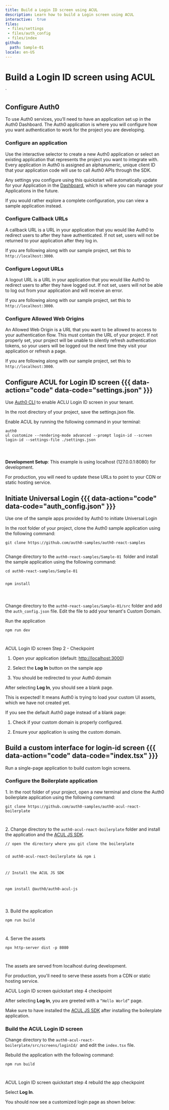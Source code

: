 ```yaml
---
title: Build a Login ID screen using ACUL
description: Learn how to build a Login screen using ACUL
interactive:  true
files:
 - files/settings
 - files/auth_config
 - files/index
github:
  path: Sample-01
locale: en-US
---
```


# Build a Login ID screen using ACUL


<p>`</p>

## Configure Auth0


<p>To use Auth0 services, you’ll need to have an application set up in the Auth0 Dashboard. The Auth0 application is where you will configure how you want authentication to work for the project you are developing.</p><h3>Configure an application</h3><p>Use the interactive selector to create a new Auth0 application or select an existing application that represents the project you want to integrate with. Every application in Auth0 is assigned an alphanumeric, unique client ID that your application code will use to call Auth0 APIs through the SDK.</p><p>Any settings you configure using this quickstart will automatically update for your Application in the <a href="https://manage.auth0.com/#/" target="_blank" rel="noreferrer noopener">Dashboard</a>, which is where you can manage your Applications in the future.</p><p>If you would rather explore a complete configuration, you can view a sample application instead.</p><h3>Configure Callback URLs</h3><p>A callback URL is a URL in your application that you would like Auth0 to redirect users to after they have authenticated. If not set, users will not be returned to your application after they log in.</p><p><div class="alert-container" severity="default"><p>If you are following along with our sample project, set this to <code>http://localhost:3000</code>.</p></div></p><h3>Configure Logout URLs</h3><p>A logout URL is a URL in your application that you would like Auth0 to redirect users to after they have logged out. If not set, users will not be able to log out from your application and will receive an error.</p><p><div class="alert-container" severity="default"><p>If you are following along with our sample project, set this to <code>http://localhost:3000</code>.</p></div></p><h3>Configure Allowed Web Origins</h3><p>An Allowed Web Origin is a URL that you want to be allowed to access to your authentication flow. This must contain the URL of your project. If not properly set, your project will be unable to silently refresh authentication tokens, so your users will be logged out the next time they visit your application or refresh a page.</p><p><div class="alert-container" severity="default"><p>If you are following along with our sample project, set this to <code>http://localhost:3000</code>.</p></div></p>

## Configure ACUL for Login ID screen {{{ data-action="code" data-code="settings.json" }}}


<p>Use <a href="https://github.com/auth0/auth0-cli" target="_blank" rel="noreferrer noopener">Auth0 CLI</a> to enable ACLU Login ID screen in your tenant. 



In the root directory of your project, save the settings.json file.</p><p>Enable ACUL by running the following command in your terminal:</p><p><code></code><pre><code class="language-powershell">auth0 ul customize --rendering-mode advanced --prompt login-id --screen login-id --settings-file ./settings.json

</code></pre>

</p><p><div class="alert-container" severity="default"><p><b>Development Setup</b>: This example is using localhost (127.0.0.1:8080) for development. </p><p>For production, you will need to update these URLs to point to your CDN or static hosting service.</p></div></p>

## Initiate Universal Login {{{ data-action="code" data-code="auth_config.json" }}}


<p>Use one of the sample apps provided by Auth0 to initiate Universal Login</p><p>In the root folder of your project, clone the Auth0 sample application using the following command:



<pre><code class="language-powershell">git clone https://github.com/auth0-samples/auth0-react-samples

</code></pre>

</p><p>Change directory to the <code>auth0-react-samples/Sample-01 </code>folder and install the sample application using the following command:</p><p><pre><code class="language-powershell">cd auth0-react-samples/Sample-01

npm install

</code></pre>

</p><p>Change directory  to the <code>auth0-react-samples/Sample-01/src</code> folder and add the <code>auth_config.json</code> file. Edit the file to add your tenant&#39;s Custom Domain.</p><p>Run the application</p><p><pre><code class="language-powershell">npm run dev

</code></pre>

</p><p><div class="checkpoint">ACUL Login ID screen Step 2 - Checkpoint <div class="checkpoint-default"><ol><li><p>Open your application (default: <a href="http://localhost:3000/" target="_blank" rel="noreferrer noopener">http://localhost:3000</a>)</p></li><li><p>Select the <b>Log In</b> button on the sample app</p></li><li><p>You should be redirected to your Auth0 domain</p></li></ol><p>After selecting <b>Log In</b>, you should see a blank page. </p><p>This is expected! It means Auth0 is trying to load your custom UI assets, which we have not created yet. </p></div>

  <div class="checkpoint-success"></div>

  <div class="checkpoint-failure"><p>If you see the default Auth0 page instead of a blank page:</p><ol><li><p>Check if your custom domain is properly configured.</p></li><li><p>Ensure your application is using the custom domain.</p></li></ol><p></p></div>

  </div>

</p><p>

 </p><p>

</p><p></p>

## Build a custom interface for login-id screen {{{ data-action="code" data-code="index.tsx" }}}


<p>Run a single-page application to build custom login screens. </p><h3>Configure the Boilerplate application</h3><p>1. In the root folder of your project, open a new terminal and clone the Auth0 boilerplate application using the following command:</p><p><pre><code class="language-javascript">git clone https://github.com/auth0-samples/auth0-acul-react-boilerplate

</code></pre>

</p><p>2. Change directory to the <code>auth0-acul-react-boilerplate</code> folder and install the application and the <a href="https://github.com/auth0/universal-login" target="_blank" rel="noreferrer noopener">ACUL JS SDK</a>.</p><p><pre><code class="language-javascript">// open the directory where you git clone the boilerplate

cd auth0-acul-react-boilerplate &amp;&amp; npm i



// Install the ACUL JS SDK

npm install @auth0/auth0-acul-js

</code></pre>

</p><p>3. Build the application</p><p><pre><code class="language-powershell">npm run build

</code></pre>

</p><p>4. Serve the assets</p><p><pre><code class="language-javascript">npx http-server dist -p 8080

</code></pre>

</p><p><div class="alert-container" severity="default"><p>The assets are served from localhost during development. </p><p>For production, you&#39;ll need to serve these assets from a CDN or static hosting service.</p></div></p><p><div class="checkpoint">ACUL Login ID screen quickstart step 4 checkpoint <div class="checkpoint-default"><p>After selecting <b>Log In</b>, you are greeted with a <code>“Hello World”</code> page. </p></div>

  <div class="checkpoint-success"></div>

  <div class="checkpoint-failure"><p>Make sure to have installed the <a href="https://github.com/auth0/universal-login" target="_blank" rel="noreferrer noopener">ACUL JS SDK</a> after installing the boilerplate application.</p></div>

  </div></p><h3>Build the ACUL Login ID screen </h3><p>Change directory to the <code>auth0-acul-react-boilerplate/src/screens/loginId/ </code>and edit the <code>index.tsx</code> file.</p><p>Rebuild the application with the following command:</p><p><pre><code class="language-powershell">npm run build

</code></pre>

</p><p><div class="checkpoint">ACUL Login ID screen quickstart step 4 rebuild the app checkpoint <div class="checkpoint-default"><p>Select <b>Log In</b>. </p><p>You should now see a customized login page as shown below:</p><img src="//images.ctfassets.net/cdy7uua7fh8z/1RGhZSvF6omC3hH5ewzqQO/6ccb62962617d84cede8795d8ee3979d/Screenshot_2025-02-12_at_14.37.25.png" alt="" /><p></p></div>

  <div class="checkpoint-success"></div>

  <div class="checkpoint-failure"></div>

  </div></p>
